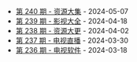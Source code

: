 * [第 240 期 - 资源大集](https://day.tsq360.cf/posts/240-资源大集) - 2024-05-07
* [第 239 期 - 影视大全](https://day.tsq360.cf/posts/239-影视大全) - 2024-04-18
* [第 238 期 - 资源大更](https://day.tsq360.cf/posts/238-资源大更) - 2024-04-02
* [第 237 期 - 电视直播](https://day.tsq360.cf/posts/237-电视直播) - 2024-03-30
* [第 236 期 - 电视软件](https://day.tsq360.cf/posts/236-电视软件) - 2024-03-18

